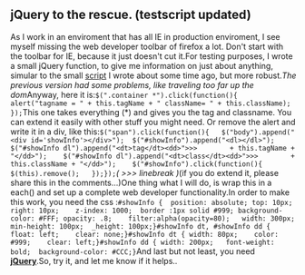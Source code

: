 <article><h2>jQuery to the rescue. (testscript updated)</h2>As I work in an enviroment that has all IE in production enviroment, I see myself missing the web developer toolbar of firefox a lot. Don't start with the toolbar for IE, because it just doesn't cut it.For testing purposes, I wrote a small jQuery function, to give me information on just about anything, simular to the small <a href="http://www.wnas.nl/?p=192" title="testscript">script</a> I wrote about some time ago, but more robust.<!--more--><em>The previous version had some problems, like traveling too far up the dom</em>Anyway, here it is:<code>$(".container *").click(function(){		alert("tagname = " + this.tagName + " className= " + this.className);	});</code>This one takes everything (*) and gives you the tag and classname. You can extend it easily with other stuff you might need. Or remove the alert and write it in a div, like this:<code>$("span").click(function(){	$("body").append("&#60;div id='showInfo'&#62;&#60;/div&#62;");	$("#showInfo").append("&#60;dl&#62;&#60;/dl&#62;");	$("#showInfo dl").append("&#60;dt&#62;tag&#60;/dt&#62;&#60;dd&#62;">>>        + this.tagName + "&#60;/dd&#62;");	$("#showInfo dl").append("&#60;dt&#62;class&#60;/dt&#62;&#60;dd&#62;">>>        + this.className + "&#60;/dd&#62;");	$("#showInfo").click(function(){		$(this).remove();	});});</code><em>( >>> linebreak )</em>(if you do extend it, please share this in the comments...)One thing what I will do, is wrap this in a each() and set up a complete web developer functionality.In order to make this work, you need the css :<code>#showInfo {	position: absolute;	top: 10px;	right: 10px;	z-index: 1000;	border :1px solid #999;	background-color: #FFF;	opacity: .8;	filter:alpha(opacity=80);	width: 300px;	min-height: 100px;	_height: 100px;}#showInfo dt, #showInfo dd {	float: left;	clear: none;}#showInfo dt {	width: 80px;	color: #999;	clear: left;}#showInfo dd {	width: 200px;	font-weight: bold;	background-color: #CCC;}</code>And last but not least, you need <strong><a href="http://www.jquery.com" title="jquery">jQuery</a></strong>.So, try it, and let me know if it helps..</article>